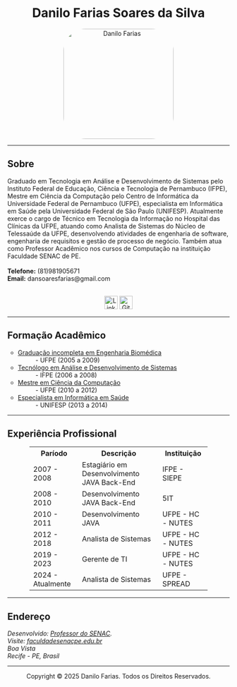 <!DOCTYPE html>
<html lang="pt-br">

<head>
    <meta charset="UTF-8">
    <meta name="viewport" content="width=device-width, initial-scale=1.0">
    <link rel="shortcut icon" type="imagex/png" href="images/coding.png">
    <title>Danilo Farias</title>
</head>

<body>
    <center>
        <h1>Danilo Farias Soares da Silva</h1>
        <img src="./images/daniloFarias.gif" alt="Danilo Farias" title="Danilo Farias" height="250px"
            style="border-radius: 20%"><br>
    </center>
    <hr>
    <h2>Sobre</h2>
    <p>
        Graduado em Tecnologia em Análise e Desenvolvimento de Sistemas pelo Instituto Federal de Educação, Ciência e
        Tecnologia de Pernambuco (IFPE), Mestre em Ciência da Computação pelo Centro de Informática da Universidade
        Federal de Pernambuco (UFPE), especialista em Informática em Saúde pela Universidade Federal de São Paulo
        (UNIFESP). Atualmente exerce o cargo de Técnico em Tecnologia da Informação no Hospital das Clínicas da UFPE,
        atuando como Analista de Sistemas do Núcleo de Telessaúde da UFPE, desenvolvendo atividades de engenharia de
        software, engenharia de requisitos e gestão de processo de negócio. Também atua como Professor Acadêmico nos
        cursos de Computação na instituição Faculdade SENAC de PE.<br><br>
        <strong>Telefone:</strong> (81)981905671<br>
        <strong>Email:</strong> dansoaresfarias@gmail.com<br><br>
        <center>
            <a href="https://www.linkedin.com/in/dansoaresfarias/" target="_blank"> <img
                    src="./images/logo-linkedin-1024.png" alt="Linkedin" title="Linkedin de Danilo" height="30px"></a>
            <a href="https://github.com/dansoaresfarias" target="_blank">
                <img src="./images/gitHub.png" alt="GitHUB" title="GitHUB de Danilo" height="30px">
            </a>
        </center>
    </p>
    <hr>
    <p>
    <h2>Formação Acadêmico</h2>
    <ul style="list-style-type: circle;">
        <li><a href="https://www.ufpe.br/engenharia-biomedica-bacharelado-ctg" target="_blank">Graduação incompleta em
                Engenharia Biomédica</a></li>
        <dd> - UFPE (2005 a 2009)</dd>
        <li><a href="https://portal.ifpe.edu.br/recife/cursos/superiores/tecnologos/analise-e-desenvolvimento-de-sistemas/"
                target="_blank">Tecnólogo em Análise e Desenvolvimento de Sistemas</a></li>
        <dd> - IFPE (2006 a 2008) </dd>
        <li><a href="https://portal.cin.ufpe.br/pos-graduacao/stricto-sensu/programa-academico/mestrado-academico/"
                target="_blank"> Mestre em Ciência da Computação</a></li>
        <dd> - UFPE (2010 a 2012)</dd>
        <li><a href="https://portal.cin.ufpe.br/pos-graduacao/stricto-sensu/programa-academico/mestrado-academico/"
                target="_blank">Especialista em Informática em Saúde</a></li>
        <dd> - UNIFESP (2013 a 2014)</dd>
    </ul>
    </p>
    <hr>
    <h2>Experiência Profissional</h2>
    <center>
        <table style="width:80%">
            <tr>
                <th>Paríodo</th>
                <th>Descrição</th>
                <th>Instituição</th>
            </tr>
            <tr>
                <td>2007 - 2008</td>
                <td>Estagiário em Desenvolvimento JAVA Back-End</td>
                <td>IFPE - SIEPE</td>
            </tr>
            <tr>
                <td>2008 - 2010</td>
                <td>Desenvolvimento JAVA Back-End</td>
                <td>5IT</td>
            </tr>
            <tr>
                <td>2010 - 2011</td>
                <td>Desenvolvimento JAVA</td>
                <td>UFPE - HC - NUTES</td>
            </tr>
            <tr>
                <td>2012 - 2018</td>
                <td>Analista de Sistemas</td>
                <td>UFPE - HC - NUTES</td>
            </tr>
            <tr>
                <td>2019 - 2023</td>
                <td>Gerente de TI</td>
                <td>UFPE - HC - NUTES</td>
            </tr>
            <tr>
                <td>2024 - Atualmente</td>
                <td>Analista de Sistemas</td>
                <td>UFPE - SPREAD</td>
            </tr>
        </table>
    </center>
    <hr>
    <h2>Endereço</h2>
    <address>
        Desenvolvido: <a href="mailto:danilo.silva@pe.senac.br">Professor do SENAC</a>.<br>
        Visite: <a href=“https://faculdadesenacpe.edu.br/”> faculdadesenacpe.edu.br </a><br>
        Boa Vista<br> Recife - PE, Brasil
    </address>
    <hr>
    <center><footer>Copyright © 2025 Danilo Farias. Todos os Direitos Reservados.</footer></center>
</body>

</html>

